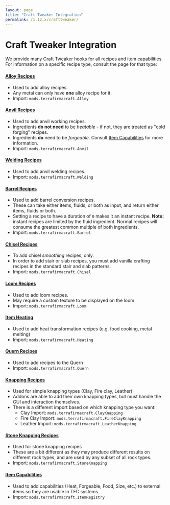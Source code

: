 ```yaml
---
layout: page
title: "Craft Tweaker Integration"
permalink: /1.12.x/crafttweaker/
---
```


# Craft Tweaker Integration

We provide many Craft Tweaker hooks for all recipes and item capabilities. For information on a specific recipe type, consult the page for that type:

#### [Alloy Recipes](/Documentation/1.12.x/crafttweaker/alloys/)

- Used to add alloy recipes.
- Any metal can only have **one** alloy recipe for it.
- Import: `mods.terrafirmacraft.Alloy`

#### [Anvil Recipes](/Documentation/1.12.x/crafttweaker/anvil/)

- Used to add anvil working recipes.
- Ingredients **do not need** to be *heatable* - if not, they are treated as "cold forging" recipes.
- Ingredients **do** need to be *forgeable*. Consult [Item Capabilities](/Documentation/1.12.x/crafttweaker/items/) for more information.
- Import: `mods.terrafirmacraft.Anvil`

#### [Welding Recipes](/Documentation/1.12.x/crafttweaker/welding/)

- Used to add anvil welding recipes.
- Import: `mods.terrafirmacraft.Welding`

#### [Barrel Recipes](/Documentation/1.12.x/crafttweaker/barrel/)

- Used to add barrel conversion recipes.
- These can take either items, fluids, or both as input, and return either items, fluids or both.
- Setting a recipe to have a duration of `0` makes it an instant recipe. **Note:** instant recipes are limited by the fluid ingredient. Normal recipes will consume the greatest common multiple of both ingredients.
- Import: `mods.terrafirmacraft.Barrel`

#### [Chisel Recipes](/Documentation/1.12.x/crafttweaker/chisel/)

- To add chisel *smoothing* recipes, only.
- In order to add stair or slab recipes, you must add vanilla crafting recipes in the standard stair and slab patterns.
- Import: `mods.terrafirmacraft.Chisel`

#### [Loom Recipes](/Documentation/1.12.x/crafttweaker/loom/)

- Used to add loom recipes.
- May require a custom texture to be displayed on the loom
- Import: `mods.terrafirmacraft.Loom`

#### [Item Heating](/Documentation/1.12.x/crafttweaker/heating/)

- Used to add heat transformation recipes (e.g. food cooking, metal melting)
- Import: `mods.terrafirmacraft.Heating`

#### [Quern Recipes](/Documentation/1.12.x/crafttweaker/quern/)

- Used to add recipes to the Quern
- Import: `mods.terrafirmacraft.Quern`

#### [Knapping Recipes](/Documentation/1.12.x/crafttweaker/knapping/)

- Used for simple knapping types (Clay, Fire clay, Leather)
- Addons are able to add their own knapping types, but must handle the GUI and interaction themselves.
- There is a different import based on which knapping type you want:
  - Clay Import: `mods.terrafirmacraft.ClayKnapping`
  - Fire Clay Import: `mods.terrafirmacraft.FireClayKnapping`
  - Leather Import: `mods.terrafirmacraft.LeatherKnapping`

#### [Stone Knapping Recipes](/Documentation/1.12.x/crafttweaker/stone-knapping/)

- Used for stone knapping recipes
- These are a bit different as they may produce different results on different rock types, and are used by any subset of all rock types.
- Import: `mods.terrafirmacraft.StoneKnapping`

#### [Item Capabilities](/Documentation/1.12.x/crafttweaker/items/)

- Used to add capabilities (Heat, Forgeable, Food, Size, etc.) to external items so they are usable in TFC systems.
- Import: `mods.terrafirmacraft.ItemRegistry`
